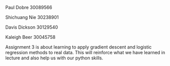 Paul Dobre 30089566

Shichuang Nie 30238901

Davis Dickson 30129540

Kaleigh Beer 30045758

Assignment 3 is about learning to apply gradient descent and logistic regression methods to real data. This will reinforce what we have learned in lecture and also help us with our python skills.
